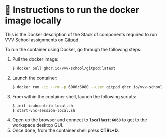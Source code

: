 🔽 Instructions to run the docker image locally
===============================================

This is the Docker description of the Stack of components required to run VVV School assignments on [Gitpod](https://gitpod.io).

To run the container using Docker, go through the following steps:
1. Pull the docker image:
    ```sh
    $ docker pull ghcr.io/vvv-school/gitpod:latest
    ```
1. Launch the container:
    ```sh
    $ docker run -it --rm -p 6080:6080 --user gitpod ghcr.io/vvv-school/gitpod:latest
    ```
1. From within the container shell, launch the following scripts:
    ```sh
    $ init-icubcontrib-local.sh
    $ start-vnc-session-local.sh
    ```
1. Open up the browser and connect to **`localhost:6080`** to get to the workspace desktop GUI.
1. Once done, from the container shell press **CTRL+D**.
